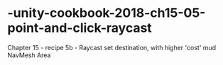 # -unity-cookbook-2018-ch15-05-point-and-click-raycast
Chapter 15 - recipe 5b - Raycast set destination, with higher 'cost' mud NavMesh Area
